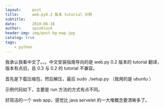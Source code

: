 ```yaml
---
layout:     post
title:      web.py0.3 版本 tutorial 示例
subtitle:   
date:       2010-06-18
author:     spin6lock
header-img: img/post-bg-map.jpg
catalog: true
tags:
    - python
---
```

我承认我看中文了。。。中文安装指南导向的是 web.py 0.2 版本的 tutorial 翻译，版本有点旧，且 0.3 与 0.2 的 tutorial 不兼容。

首先是下载压缩包，然后解压，最后 sudo ./setup.py  （我用的是 ubuntu ） 

示例代码如下，主要是 run 方法的方式有点不同。 

好简洁的一个 web app，感觉比 java servelet 的一大堆概念要清晰多了。 
